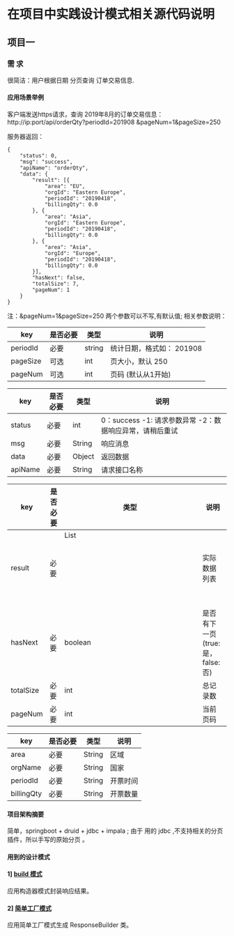 # 在项目中实践设计模式相关源代码说明

## 项目一

### 需 求

很简洁：用户根据日期 分页查询 订单交易信息.

#### 应用场景举例

客户端发送https请求，查询 2019年8月的订单交易信息：http://ip:port/api/orderQty?periodId=201908 &pageNum=1&pageSize=250 

服务器返回：

```
{
	"status": 0,
	"msg": "success",
	"apiName": "orderQty",
	"data": {
		"result": [{
			"area": "EU",
			"orgId": "Eastern Europe",
			"periodId": "20190418",
			"billingQty": 0.0
		}, {
			"area": "Asia",
			"orgId": "Eastern Europe",
			"periodId": "20190418",
			"billingQty": 0.0
		}, {
			"area": "Asia",
			"orgId": "Europe",
			"periodId": "20190418",
			"billingQty": 0.0
		}],
		"hasNext": false,
		"totalSize": 7,
		"pageNum": 1
	}
} 

```
注：&pageNum=1&pageSize=250 两个参数可以不写,有默认值; 相关参数说明：

| key | 是否必要 | 类型 | 说明 |
| ------ | ------ | ------ | ------ |
| periodId | 必要 | string | 统计日期，格式如： 201908 |
| pageSize | 可选 | int | 页大小，默认 250 |
| pageNum | 可选 | int | 页码 (默认从1开始) |

| key | 是否必要 | 类型 | 说明 |
| ------ | ------ | ------ | ------ |
| status | 必要 | int | 0：success    -1: 请求参数异常 -2：数据响应异常，请稍后重试 |
| msg | 必要 | String | 响应消息 |
| data | 必要 | Object | 返回数据 |
| apiName | 必要 | String | 请求接口名称 |

| key | 是否必要 | 类型 | 说明 |
| ------ | ------ | ------ | ------ |
| result | 必要 | List<Object> | 实际数据列表 |
| hasNext | 必要 | boolean | 是否有下一页(true: 是， false: 否) |
| totalSize | 必要 | int | 总记录数 |
| pageNum | 必要 | int | 当前页码 |
	
| key | 是否必要 | 类型 | 说明 |
| ------ | ------ | ------ | ------ |
| area | 必要 | String | 区域 |
| orgName | 必要 | String | 国家 |
| periodId | 必要 | String | 开票时间 |
| billingQty | 必要 | String | 开票数量 |
	


#### 项目架构摘要

简单，springboot + druid + jdbc + impala ; 由于 用的 jdbc ,不支持相关的分页插件，所以手写的原始分页 。 
 
#### 用到的设计模式

#### 1] [build 模式](https://blog.csdn.net/pengych_321/article/details/100175152) 

应用构造器模式封装响应结果。

#### 2] [简单工厂模式](https://blog.csdn.net/pengych_321/article/details/100175152)

应用简单工厂模式生成 ResponseBuilder 类。

